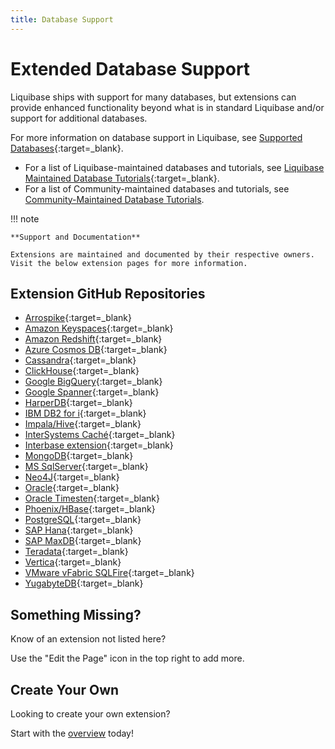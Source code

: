 ```yaml
---
title: Database Support
---
```


# Extended Database Support

Liquibase ships with support for many databases, but extensions can provide enhanced functionality beyond what is in standard Liquibase and/or support for additional databases.

For more information on database support in Liquibase, see [Supported Databases](https://www.liquibase.com/supported-databases){:target=_blank}.

* For a list of Liquibase-maintained databases and tutorials, see [Liquibase Maintained Database Tutorials](https://docs.liquibase.com/start/tutorials/home.html){:target=_blank}. 
* For a list of Community-maintained databases and tutorials, see [Community-Maintained Database Tutorials](database-tutorials/index.md).

!!! note

    **Support and Documentation**
    
    Extensions are maintained and documented by their respective owners. Visit the below extension pages for more information.

## Extension GitHub Repositories

- [Arrospike](https://github.com/liquibase/liquibase-aerospike){:target=_blank}
- [Amazon Keyspaces](https://github.com/liquibase/liquibase-amazon-keyspaces){:target=_blank}
- [Amazon Redshift](https://github.com/liquibase/liquibase-redshift){:target=_blank}
- [Azure Cosmos DB](https://github.com/liquibase/liquibase-cosmosdb){:target=_blank}
- [Cassandra](https://github.com/liquibase/liquibase-cassandra){:target=_blank}
- [ClickHouse](https://github.com/MEDIARITHMICS/liquibase-clickhouse){:target=_blank}
- [Google BigQuery](https://github.com/liquibase/liquibase-bigquery){:target=_blank}
- [Google Spanner](https://github.com/liquibase/liquibase-spanner){:target=_blank}
- [HarperDB](https://github.com/liquibase/liquibase-harperdb){:target=_blank}
- [IBM DB2 for i](https://github.com/liquibase/liquibase-db2i){:target=_blank}
- [Impala/Hive](https://github.com/eselyavka/liquibase-impala){:target=_blank}
- [InterSystems Caché](https://github.com/liquibase/liquibase-cache){:target=_blank}
- [Interbase extension](https://github.com/Gtunali/Liqubase-interbase){:target=_blank}
- [MongoDB](https://github.com/liquibase/liquibase-mongodb){:target=_blank}
- [MS SqlServer](https://github.com/liquibase/liquibase-mssql){:target=_blank}
- [Neo4J](https://github.com/liquibase/liquibase-neo4j){:target=_blank}
- [Oracle](https://github.com/liquibase/liquibase-oracle){:target=_blank}
- [Oracle Timesten](https://github.com/mbocek/liquibase-timesten){:target=_blank}
- [Phoenix/HBase](https://github.com/manirajv06/liquibase-hbase){:target=_blank}
- [PostgreSQL](https://github.com/liquibase/liquibase-postgresql){:target=_blank}
- [SAP Hana](https://github.com/liquibase/liquibase-hanadb){:target=_blank}
- [SAP MaxDB](https://github.com/liquibase/liquibase-maxdb){:target=_blank}
- [Teradata](https://github.com/liquibase/liquibase-teradata){:target=_blank}
- [Vertica](https://github.com/liquibase/liquibase-vertica){:target=_blank}
- [VMware vFabric SQLFire](https://github.com/liquibase/liquibase-sqlfire){:target=_blank}
- [YugabyteDB](https://github.com/liquibase/liquibase-yugabyptedb){:target=_blank}

## Something Missing?

Know of an extension not listed here? 

Use the "Edit the Page" icon in the top right to add more.

## Create Your Own

Looking to create your own extension?

Start with the [overview](../extensions-overview/index.md) today!
